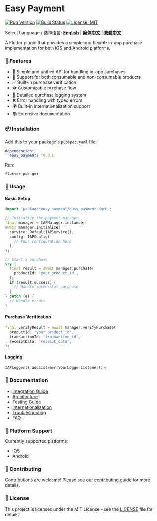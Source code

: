 # Easy Payment

[![Pub Version](https://img.shields.io/pub/v/easy_payment)](https://pub.dev/packages/easy_payment)
[![Build Status](https://github.com/baoluchuling/easy_payment/workflows/CI/badge.svg)](https://github.com/baoluchuling/easy_payment/actions)
[![License: MIT](https://img.shields.io/badge/License-MIT-yellow.svg)](https://opensource.org/licenses/MIT)

Select Language / 选择语言: **[English](README.md)** | **[简体中文](README.zh-CN.md)** | **[繁體中文](README.zh-TW.md)**

A Flutter plugin that provides a simple and flexible in-app purchase implementation for both iOS and Android platforms.

### 🚀 Features

- 📱 Simple and unified API for handling in-app purchases
- 🔄 Support for both consumable and non-consumable products
- ✅ Built-in purchase verification
- 🛠 Customizable purchase flow
- 📝 Detailed purchase logging system
- ❌ Error handling with typed errors
- 🌍 Built-in internationalization support
- 📚 Extensive documentation

### 📦 Installation

Add this to your package's `pubspec.yaml` file:

```yaml
dependencies:
  easy_payment: ^0.0.1
```

Run:
```bash
flutter pub get
```

### 🔨 Usage

#### Basic Setup

```dart
import 'package:easy_payment/easy_payment.dart';

// Initialize the payment manager
final manager = IAPManager.instance;
await manager.initialize(
  service: DefaultIAPService(),
  config: IAPConfig(
    // Your configuration here
  ),
);

// Start a purchase
try {
  final result = await manager.purchase(
    productId: 'your_product_id',
  );
  if (result.success) {
    // Handle successful purchase
  }
} catch (e) {
  // Handle errors
}
```

#### Purchase Verification

```dart
final verifyResult = await manager.verifyPurchase(
  productId: 'your_product_id',
  transactionId: 'transaction_id',
  receiptData: 'receipt_data',
);
```

#### Logging

```dart
IAPLogger().addListener(YourLoggerListener());
```

### 📖 Documentation

- [Integration Guide](docs/en/integration_guide.md)
- [Architecture](docs/en/architecture.md)
- [Testing Guide](docs/en/testing_guide.md)
- [Internationalization](docs/en/internationalization.md)
- [Troubleshooting](docs/en/troubleshooting.md)
- [FAQ](docs/en/faq.md)

### 📱 Platform Support

Currently supported platforms:
- iOS
- Android

### 🤝 Contributing

Contributions are welcome! Please see our [contributing guide](CONTRIBUTING.md) for more details.

### 📄 License

This project is licensed under the MIT License - see the [LICENSE](LICENSE) file for details.
